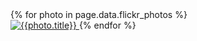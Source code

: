 <!--
title: Portfolio
description: A scrapbook of design ephemera, from 2001 to present day
-->

<div class="column-3">
  {% for photo in page.data.flickr_photos %}
    <a class="portfolio-piece" href="{{photo.url}}" title={{photo.title}}>
      <div class="aspect-ratio-shim" style="padding-top:{{photo.heightAsPercentageOfWidth}}%"></div>
      <img class="portfolio-piece-image" src="{{photo.sizes.medium.source}}" alt="{{photo.title}}" />
    </a>
  {% endfor %}
</div>